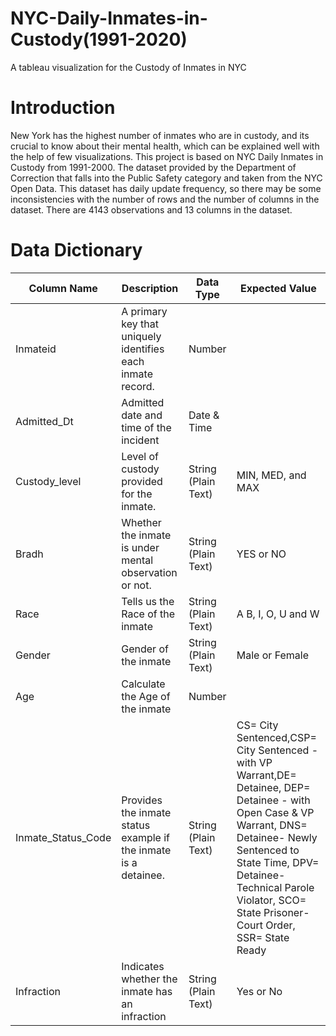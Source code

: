 # NYC-Daily-Inmates-in-Custody(1991-2020)
A tableau visualization for the Custody of Inmates in NYC
# Introduction
New York has the highest number of inmates who are in custody, and its crucial to know about their mental health, which can be explained well with the help of few visualizations. 
This project is based on NYC Daily Inmates in Custody from 1991-2000. 
The dataset provided by the Department of Correction that falls into the Public Safety category and taken from the NYC Open Data. 
This dataset has daily update frequency, so there may be some inconsistencies with the number of rows and the number of columns in the dataset. 
There are 4143 observations and 13 columns in the dataset. 

# Data Dictionary

| Column Name | Description | Data Type | Expected Value |
|------------ |------------ | -----------| ------------- |
| Inmateid| A primary key that uniquely identifies each inmate record.| Number| |
| Admitted_Dt| Admitted date and time of the incident| Date & Time| |
| Custody_level | Level of custody provided for the inmate. | String (Plain Text) | MIN, MED, and MAX|
| Bradh| Whether the inmate is under mental observation or not.| String (Plain Text) | YES or NO|
| Race | Tells us the Race of the inmate| String (Plain Text) | A B, I, O, U and W|
| Gender| Gender of the inmate | String (Plain Text)| Male or Female|
| Age| Calculate the Age of the inmate | Number| |
| Inmate_Status_Code| Provides the inmate status example if the inmate is a detainee. | String (Plain Text) | CS= City Sentenced,CSP= City Sentenced - with VP Warrant,DE= Detainee, DEP= Detainee - with Open Case & VP Warrant, DNS= Detainee- Newly Sentenced to State Time, DPV= Detainee- Technical Parole Violator, SCO= State Prisoner- Court Order, SSR= State Ready |
| Infraction | Indicates whether the inmate has an infraction | String (Plain Text) | Yes or No|

